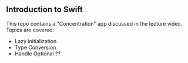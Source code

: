 ## Introduction to Swift

This repo contains a "Concentration" app discussed in the lecture video. Topics are covered:

* Lazy initialization
* Type Conversion
* Handle Optional ??
